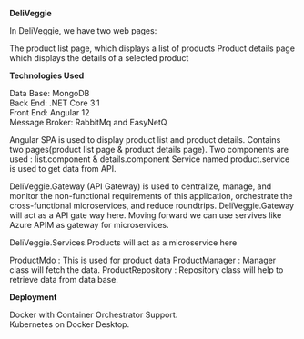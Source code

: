 <b>DeliVeggie</b>

In DeliVeggie, we have two web pages:

The product list page, which displays a list of products
Product details page which displays the details of a selected product

<b>Technologies Used</b>

Data Base: MongoDB <br/>
Back End: .NET Core 3.1<br/>
Front End: Angular 12<br/>
Message Broker: RabbitMq and EasyNetQ<br/>

Angular SPA is used to display product list and product details. Contains two pages(product list page & product details page).
Two components are used : list.component & details.component
Service named product.service is used to get data from API.

DeliVeggie.Gateway (API Gateway) is used to centralize, manage, and monitor the non-functional requirements of this application, orchestrate the cross-functional microservices, and reduce roundtrips. DeliVeggie.Gateway will act as a API gate way here. Moving forward we can use servives like Azure APIM as gateway for microservices.

DeliVeggie.Services.Products will act as a microservice here

ProductMdo : This is used for product data
ProductManager : Manager class will fetch the data.
ProductRepository : Repository class will help to retrieve data from data base.

<b>Deployment</b>

Docker with Container Orchestrator Support.<br/>
Kubernetes on Docker Desktop.






